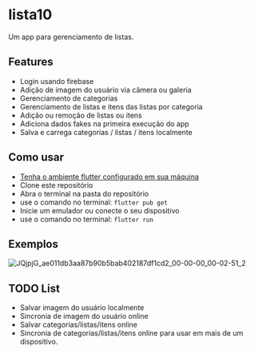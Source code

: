 # lista10

Um app para gerenciamento de listas.

## Features

* Login usando firebase
* Adição de imagem do usuário via câmera ou galeria
* Gerenciamento de categorias
* Gerenciamento de listas e itens das listas por categoria
* Adição ou remoção de listas ou itens
* Adiciona dados fakes na primeira execução do app
* Salva e carrega categorias / listas / itens localmente

## Como usar

* [Tenha o ambiente flutter configurado em sua máquina](https://docs.flutter.dev/get-started/install)
* Clone este repositório
* Abra o terminal na pasta do repositório
* use o comando no terminal: `flutter pub get`
* Inicie um emulador ou conecte o seu dispositivo
* use o comando no terminal: `flutter run`

## Exemplos

![JQjpjG_ae011db3aa87b90b5bab402187df1cd2_00-00-00_00-02-51_2](https://user-images.githubusercontent.com/14143276/175459885-1aae350b-fb62-4cc3-b8ab-fdc2720a11b1.gif)


## TODO List

* Salvar imagem do usuário localmente
* Sincronia de imagem do usuário online
* Salvar categorias/listas/itens online
* Sincronia de categorias/listas/itens online para usar em mais de um dispositivo.
